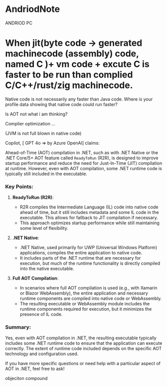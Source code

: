# AndriodNote

ANDRIOD PC 


# When jit(byte code -> generated machinecode (assembly) code, named C )+ vm code + excute C is faster to be run than complied C/C++/rust/zig machinecode. 

Native code is not necessarily any faster than Java code. Where is your profile data showing that native code could run faster? 

Is AOT not what i am thinking? 

Complier optimization ...

(JVM is not full blown in native code)

Copilot, [ GPT 4o => by Azure OpenAI] claims:

Ahead-of-Time (AOT) compilation in .NET, such as with .NET Native or the .NET Core/5+ AOT feature called `ReadyToRun` (R2R), is designed to improve startup performance and reduce the need for Just-In-Time (JIT) compilation at runtime. However, even with AOT compilation, some .NET runtime code is typically still included in the executable.

### Key Points:

1. **ReadyToRun (R2R)**:
   - R2R compiles the Intermediate Language (IL) code into native code ahead of time, but it still includes metadata and some IL code in the executable. This allows for fallback to JIT compilation if necessary.
   - This approach optimizes startup performance while still maintaining some level of flexibility.

2. **.NET Native**:
   - .NET Native, used primarily for UWP (Universal Windows Platform) applications, compiles the entire application to native code.
   - It includes parts of the .NET runtime that are necessary for execution, but much of the runtime functionality is directly compiled into the native executable.

3. **Full AOT Compilation**:
   - In scenarios where full AOT compilation is used (e.g., with Xamarin or Blazor WebAssembly), the entire application and necessary runtime components are compiled into native code or WebAssembly.
   - The resulting executable or WebAssembly module includes the runtime components required for execution, but it minimizes the presence of IL code.

### Summary:
Yes, even with AOT compilation in .NET, the resulting executable typically includes some .NET runtime code to ensure that the application can execute correctly. The extent of runtime code included depends on the specific AOT technology and configuration used.

If you have more specific questions or need help with a particular aspect of AOT in .NET, feel free to ask!


objeciton compound
